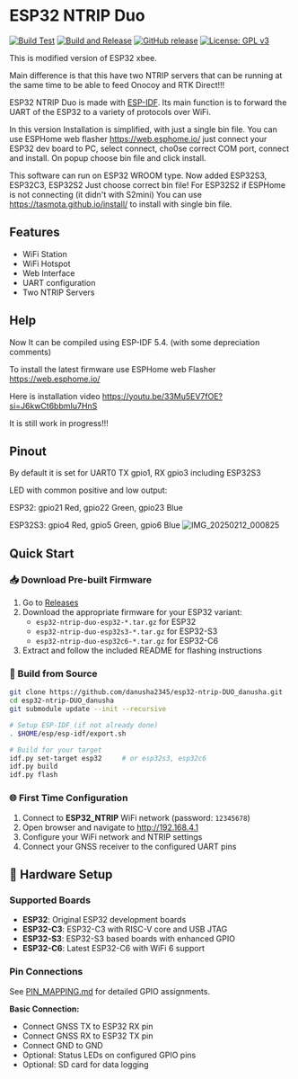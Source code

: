 # ESP32 NTRIP Duo

[![Build Test](https://github.com/danusha2345/esp32-ntrip-DUO_danusha/actions/workflows/build-test.yml/badge.svg)](https://github.com/danusha2345/esp32-ntrip-DUO_danusha/actions/workflows/build-test.yml)
[![Build and Release](https://github.com/danusha2345/esp32-ntrip-DUO_danusha/actions/workflows/build-release.yml/badge.svg)](https://github.com/danusha2345/esp32-ntrip-DUO_danusha/actions/workflows/build-release.yml)
[![GitHub release](https://img.shields.io/github/v/release/danusha2345/esp32-ntrip-DUO_danusha)](https://github.com/danusha2345/esp32-ntrip-DUO_danusha/releases)
[![License: GPL v3](https://img.shields.io/badge/License-GPLv3-blue.svg)](https://www.gnu.org/licenses/gpl-3.0)

This is modified version of ESP32 xbee.

Main difference is that this have two NTRIP servers that can be running at the same time to be able to feed Onocoy and RTK Direct!!!

ESP32 NTRIP Duo is made with [ESP-IDF](https://github.com/espressif/esp-idf). Its main function is to forward the UART of the ESP32 to a variety of protocols over WiFi.

In this version Installation is simplified, with just a single bin file. You can use ESPHome web flasher https://web.esphome.io/ just connect your ESP32 dev board to PC, select connect, cho0se correct COM port, connect and install. On popup choose bin file and click install.

This software can run on ESP32 WROOM type. Now added ESP32S3, ESP32C3, ESP32S2  Just choose correct bin file!
For ESP32S2 if ESPHome is not connecting (it didn't with S2mini) You can use https://tasmota.github.io/install/ to install with single bin file.
## Features
- WiFi Station
- WiFi Hotspot
- Web Interface
- UART configuration
- Two NTRIP Servers


## Help
Now It can be compiled using ESP-IDF 5.4. (with some depreciation comments)

To install the latest firmware use ESPHome web Flasher https://web.esphome.io/

Here is installation video https://youtu.be/33Mu5EV7fOE?si=J6kwCt6bbmIu7HnS

It is still work in progress!!!

## Pinout
By default it is set for UART0 TX gpio1, RX gpio3 including ESP32S3

LED with common positive and low output:

ESP32: gpio21 Red, gpio22 Green, gpio23 Blue

ESP32S3: gpio4 Red, gpio5 Green, gpio6 Blue
![IMG_20250212_000825](https://github.com/user-attachments/assets/f17d28dc-4bc7-4647-8311-7a1c44526d17)

## Quick Start

### 📥 Download Pre-built Firmware
1. Go to [Releases](https://github.com/danusha2345/esp32-ntrip-DUO_danusha/releases)
2. Download the appropriate firmware for your ESP32 variant:
   - `esp32-ntrip-duo-esp32-*.tar.gz` for ESP32
   - `esp32-ntrip-duo-esp32s3-*.tar.gz` for ESP32-S3  
   - `esp32-ntrip-duo-esp32c6-*.tar.gz` for ESP32-C6
3. Extract and follow the included README for flashing instructions

### 🔧 Build from Source
```bash
git clone https://github.com/danusha2345/esp32-ntrip-DUO_danusha.git
cd esp32-ntrip-DUO_danusha
git submodule update --init --recursive

# Setup ESP-IDF (if not already done)
. $HOME/esp/esp-idf/export.sh

# Build for your target
idf.py set-target esp32     # or esp32s3, esp32c6
idf.py build
idf.py flash
```

### 🌐 First Time Configuration
1. Connect to **ESP32_NTRIP** WiFi network (password: `12345678`)
2. Open browser and navigate to http://192.168.4.1
3. Configure your WiFi network and NTRIP settings
4. Connect your GNSS receiver to the configured UART pins

## 🔌 Hardware Setup

### Supported Boards
- **ESP32**: Original ESP32 development boards
- **ESP32-C3**: ESP32-C3 with RISC-V core and USB JTAG
- **ESP32-S3**: ESP32-S3 based boards with enhanced GPIO
- **ESP32-C6**: Latest ESP32-C6 with WiFi 6 support

### Pin Connections
See [PIN_MAPPING.md](docs/PIN_MAPPING.md) for detailed GPIO assignments.

**Basic Connection:**
- Connect GNSS TX to ESP32 RX pin
- Connect GNSS RX to ESP32 TX pin  
- Connect GND to GND
- Optional: Status LEDs on configured GPIO pins
- Optional: SD card for data logging
